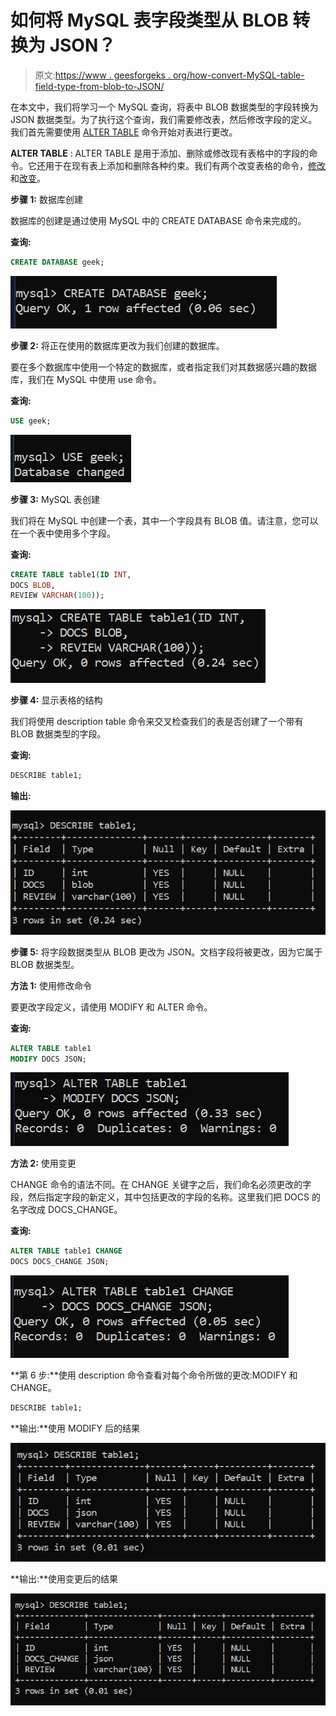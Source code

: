 # 如何将 MySQL 表字段类型从 BLOB 转换为 JSON？

> 原文:[https://www . geesforgeks . org/how-convert-MySQL-table-field-type-from-blob-to-JSON/](https://www.geeksforgeeks.org/how-to-convert-mysql-table-field-type-from-blob-to-json/)

在本文中，我们将学习一个 MySQL 查询，将表中 BLOB 数据类型的字段转换为 JSON 数据类型。为了执行这个查询，我们需要修改表，然后修改字段的定义。我们首先需要使用 [ALTER TABLE](https://www.geeksforgeeks.org/sql-alter-add-drop-modify/) 命令开始对表进行更改。

**ALTER TABLE** : ALTER TABLE 是用于添加、删除或修改现有表格中的字段的命令。它还用于在现有表上添加和删除各种约束。我们有两个改变表格的命令，[修改](https://www.geeksforgeeks.org/sql-alter-add-drop-modify/)和[改变](https://www.geeksforgeeks.org/sql-alter-add-drop-modify/)。

**步骤 1:** 数据库创建

数据库的创建是通过使用 MySQL 中的 CREATE DATABASE 命令来完成的。

**查询:**

```sql
CREATE DATABASE geek;
```

![](img/34fbd12604124fca9131d0cc557eb444.png)

**步骤 2:** 将正在使用的数据库更改为我们创建的数据库。

要在多个数据库中使用一个特定的数据库，或者指定我们对其数据感兴趣的数据库，我们在 MySQL 中使用 use 命令。

**查询:**

```sql
USE geek;
```

![](img/a84c26d6a907b4d2f672c3913bcf044e.png)

**步骤 3:** MySQL 表创建

我们将在 MySQL 中创建一个表，其中一个字段具有 BLOB 值。请注意，您可以在一个表中使用多个字段。

**查询:**

```sql
CREATE TABLE table1(ID INT,
DOCS BLOB,
REVIEW VARCHAR(100));
```

![](img/0d3ed2823c2985468cbeef3f76d159f7.png)

**步骤 4:** 显示表格的结构

我们将使用 description table 命令来交叉检查我们的表是否创建了一个带有 BLOB 数据类型的字段。

**查询:**

```sql
DESCRIBE table1;
```

**输出:**

![](img/9a938e22d6ecd0bbcb89187e78fb369e.png)

**步骤 5:** 将字段数据类型从 BLOB 更改为 JSON。文档字段将被更改，因为它属于 BLOB 数据类型。

**方法 1:** 使用修改命令

要更改字段定义，请使用 MODIFY 和 ALTER 命令。

**查询:**

```sql
ALTER TABLE table1
MODIFY DOCS JSON;
```

![](img/c768131eb600d6d4f6dc8219f40ae58d.png)

**方法 2:** 使用变更

CHANGE 命令的语法不同。在 CHANGE 关键字之后，我们命名必须更改的字段，然后指定字段的新定义，其中包括更改的字段的名称。这里我们把 DOCS 的名字改成 DOCS_CHANGE。

**查询:**

```sql
ALTER TABLE table1 CHANGE  
DOCS DOCS_CHANGE JSON;
```

![](img/1ab0bee920693a7a3ca1faea544aa85e.png)

**第 6 步:**使用 description 命令查看对每个命令所做的更改:MODIFY 和 CHANGE。

```sql
DESCRIBE table1;
```

**输出:**使用 MODIFY 后的结果

![](img/58f78d8fc0767d15c5b6b7f2630c6b70.png)

**输出:**使用变更后的结果

![](img/0c014bff31380644dd13f4cce4a551e9.png)
